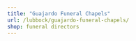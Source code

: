 ```yaml
---
title: "Guajardo Funeral Chapels"
url: /lubbock/guajardo-funeral-chapels/
shop: funeral directors
---
```

